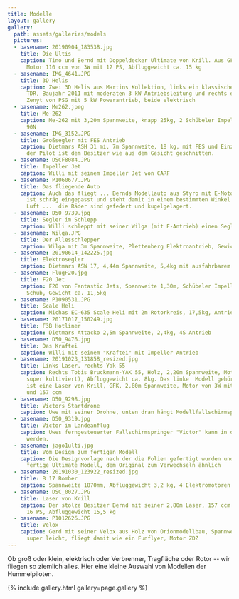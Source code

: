 ```yaml
---
title: Modelle
layout: gallery
gallery:
  path: assets/galleries/models
  pictures:
  - basename: 20190904_183538.jpg
    title: Die Ultis
    caption: Tino und Bernd mit Doppeldecker Ultimate von Krill. Aus GFK, 2,45m Spannweite,
      Motor 110 ccm von 3W mit 12 PS, Abfluggewicht ca. 15 kg
  - basename: IMG_4641.JPG
    title: 3D Helis
    caption: Zwei 3D Helis aus Martins Kollektion, links ein klassischer Henseleit
      TDR, Baujahr 2011 mit moderaten 3 kW Antriebsleitung und rechts ein moderner
      Zenyt von PSG mit 5 kW Powerantrieb, beide elektrisch
  - basename: Me262.jpeg
    title: Me-262
    caption: Me-262 mit 3,20m Spannweite, knapp 25kg, 2 Schübeler Impeller mit je
      90N
  - basename: IMG_3152.JPG
    title: Großsegler mit FES Antrieb
    caption: Dietmars ASH 31 mi, 7m Spannweite, 18 kg, mit FES und Einziehfahrwerk,
      der Pilot ist dem Besitzer wie aus dem Gesicht geschnitten.
  - basename: DSCF8084.JPG
    title: Impeller Jet
    caption: Willi mit seinem Impeller Jet von CARF
  - basename: P1060677.JPG
    title: Das fliegende Auto
    caption: Auch das fliegt ... Bernds Modellauto aus Styro mit E-Motor, die Bodenplatte
      ist schräg eingepasst und steht damit in einem bestimmten Winkel zur angeströmten
      Luft ...  die Räder sind gefedert und kugelgelagert.
  - basename: D50_9739.jpg
    title: Segler im Schlepp
    caption: Willi schleppt mit seiner Wilga (mit E-Antrieb) einen Segler in den Himmel.
  - basename: Wilga.JPG
    title: Der Allesschlepper
    caption: Wilga mit 3m Spannweite, Plettenberg Elektroantrieb, Gewicht ca. 12 kg
  - basename: 20190614_142225.jpg
    title: Elektrosegler
    caption: Dietmars ASW 17, 4,44m Spannweite, 5,4kg mit ausfahrbarem Jetec-Impeller
  - basename: FlugF20.jpg
    title: F20 Jet
    caption: F20 von Fantastic Jets, Spannweite 1,30m, Schübeler Impeller mit 100N
      Schub, Gewicht ca. 11,5kg
  - basename: P1090531.JPG
    title: Scale Heli
    caption: Michas EC-635 Scale Heli mit 2m Rotorkreis, 17,5kg, Antrieb Hacker Q80 7kw, 12S
  - basename: 20171017_150249.jpg
    title: F3B Hotliner
    caption: Dietmars Attacko 2,5m Spannweite, 2,4kg, 4S Antrieb
  - basename: D50_9476.jpg
    title: Das Kraftei
    caption: Willi mit seinem "Kraftei" mit Impeller Antrieb
  - basename: 20191023_131858_resized.jpg
    title: Links Laser, rechts Yak-55
    caption: Rechts Tobis Bruckmann-YAK 55, Holz, 2,20m Spannweite, Motor DA60 (läuft
      super kultiviert), Abfluggewicht ca. 8kg. Das linke  Modell gehört Bernd und
      ist eine Laser von Krill, GFK, 2,80m Spannweite, Motor von 3W mit Heckvergaser
      und 157 ccm
  - basename: D50_9298.jpg
    title: Victors Startdrone
    caption: Uwe mit seiner Drohne, unten dran hängt Modellfallschirmspringer Victor
  - basename: D50_9319.jpg
    title: Victor im Landeanflug
    caption: Uwes ferngesteuerter Fallschirmspringer "Victor" kann in die Hand gelandet
      werden.
  - basename: jago1ulti.jpg
    title: Vom Design zum fertigen Modell
    caption: Die Designvorlage nach der die Folien gefertigt wurden und das
      fertige Ultimate Modell, dem Original zum Verwechseln ähnlich
  - basename: 20191030_123922_resized.jpg
    title: B 17 Bomber
    caption: Spannweite 1870mm, Abfluggewicht 3,2 kg, 4 Elektromotoren 3 Blatt Propeller
  - basename: DSC_0027.JPG
    title: Laser von Krill
    caption: Der stolze Besitzer Bernd mit seiner 2,80m Laser, 157 ccm 3W-Motor,
      16 PS, Abfluggewicht 15,5 kg
  - basename: P1012626.JPG
    title: Velox
    caption: Gerd mit seiner Velox aus Holz von Orionmodellbau, Spannweite 2,60m,
      super leicht, fliegt damit wie ein Funflyer, Motor ZDZ
---
```


Ob groß oder klein, elektrisch oder Verbrenner, Tragfläche oder Rotor -- wir
fliegen so ziemlich alles. Hier eine kleine Auswahl von Modellen der
Hummelpiloten.

{% include gallery.html gallery=page.gallery %}
